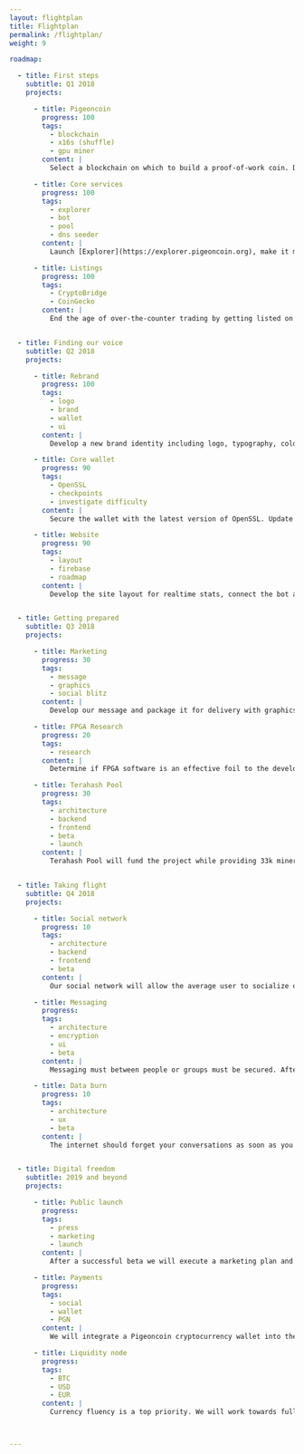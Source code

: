 ```yaml
---
layout: flightplan
title: Flightplan
permalink: /flightplan/
weight: 9

roadmap:

  - title: First steps
    subtitle: Q1 2018
    projects:

      - title: Pigeoncoin
        progress: 100
        tags:
          - blockchain
          - x16s (shuffle)
          - gpu miner
        content: |
          Select a blockchain on which to build a proof-of-work coin. Develop X16S (shuffle) algorithm designed for small miners. Launch with CPU solo mining and later release a GPU miner.

      - title: Core services
        progress: 100
        tags:
          - explorer
          - bot
          - pool
          - dns seeder
        content: |
          Launch [Explorer](https://explorer.pigeoncoin.org), make it mobile friendly. Release a Discord bot, give it access to live metrics. Launch the temporary [pool](https://pool.pigeoncoin.org) with a 1% fee and make it stable.

      - title: Listings
        progress: 100
        tags:
          - CryptoBridge
          - CoinGecko
        content: |
          End the age of over-the-counter trading by getting listed on CryptoBridge. Also get listed on CoinGecko so everyone has access to a robust price history API.


  - title: Finding our voice
    subtitle: Q2 2018
    projects:

      - title: Rebrand
        progress: 100
        tags:
          - logo
          - brand
          - wallet
          - ui
        content: |
          Develop a new brand identity including logo, typography, colors, data display, and user-interface mockups for a future social media application.

      - title: Core wallet
        progress: 90
        tags:
          - OpenSSL
          - checkpoints
          - investigate difficulty
        content: |
          Secure the wallet with the latest version of OpenSSL. Update checkpoints to prevent blockchain branching. Investigate difficulty algorithms.

      - title: Website
        progress: 90
        tags:
          - layout
          - firebase
          - roadmap
        content: |
          Develop the site layout for realtime stats, connect the bot and website to Firebase realtime api, launch the roadmap.


  - title: Getting prepared
    subtitle: Q3 2018
    projects:

      - title: Marketing
        progress: 30
        tags:
          - message
          - graphics
          - social blitz
        content: |
          Develop our message and package it for delivery with graphics. Deliver to social media with interviews and community ~~spam~~ initiative.

      - title: FPGA Research
        progress: 20
        tags:
          - research
        content: |
          Determine if FPGA software is an effective foil to the development of ASICs. Execute in the best interests of decentralized mining.

      - title: Terahash Pool
        progress: 30
        tags:
          - architecture
          - backend
          - frontend
          - beta
          - launch
        content: |
          Terahash Pool will fund the project while providing 33k miners with fee-as-investment voting, realtime notifications, adjustable payments, and DDoS protection.


  - title: Taking flight
    subtitle: Q4 2018
    projects:

      - title: Social network
        progress: 10
        tags:
          - architecture
          - backend
          - frontend
          - beta
        content: |
          Our social network will allow the average user to socialize online without their data being collected and sold. After we design and build the network, we will release a private beta mobile app.

      - title: Messaging
        progress:
        tags:
          - architecture
          - encryption
          - ui
          - beta
        content: |
          Messaging must between people or groups must be secured. After selecting a reliable encryption method, we will add Messaging to our private beta.

      - title: Data burn
        progress: 10
        tags:
          - architecture
          - ux
          - beta
        content: |
          The internet should forget your conversations as soon as you've forgotten them. Since we are not selling data, burning data is no problem.


  - title: Digital freedom
    subtitle: 2019 and beyond
    projects:

      - title: Public launch
        progress:
        tags:
          - press
          - marketing
          - launch
        content: |
          After a successful beta we will execute a marketing plan and release Pigeon to the public. A year of hard work will come to an end, and we'll let this bird fly!

      - title: Payments
        progress:
        tags:
          - social
          - wallet
          - PGN
        content: |
          We will integrate a Pigeoncoin cryptocurrency wallet into the mobile app. This will provide the general public with easy access to PGN, something no other cryptocurrency can claim.

      - title: Liquidity node
        progress:
        tags:
          - BTC
          - USD
          - EUR
        content: |
          Currency fluency is a top priority. We will work towards full liquidity with major fiat currencies, positioning Pigeon as a worldwide intermediary currency that is available to the general public.



---
```

